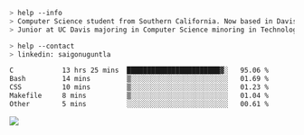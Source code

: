 ````bash
> help --info
> Computer Science student from Southern California. Now based in Davis, CA.
> Junior at UC Davis majoring in Computer Science minoring in Technology Management.
````

````bash
> help --contact
> linkedin: saigonuguntla
````

<!--START_SECTION:waka-->

```txt
C            13 hrs 25 mins  ███████████████████████▓░   95.06 %
Bash         14 mins         ▒░░░░░░░░░░░░░░░░░░░░░░░░   01.69 %
CSS          10 mins         ▒░░░░░░░░░░░░░░░░░░░░░░░░   01.23 %
Makefile     8 mins          ▒░░░░░░░░░░░░░░░░░░░░░░░░   01.04 %
Other        5 mins          ░░░░░░░░░░░░░░░░░░░░░░░░░   00.61 %
```

<!--END_SECTION:waka-->

![](https://komarev.com/ghpvc/?username=saigonu&color=6A8AFF)